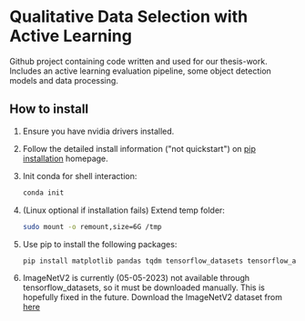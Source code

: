 # Qualitative Data Selection with Active Learning

Github project containing code written and used for our thesis-work. Includes an active learning evaluation pipeline, some object detection models and data processing.

## How to install

1. Ensure you have nvidia drivers installed.
1. Follow the detailed install information ("not quickstart") on [pip installation](https://www.tensorflow.org/install/pip) homepage.
1. Init conda for shell interaction:

    ```bash
    conda init
    ```

1. (Linux optional if installation fails) Extend temp folder:  

    ```bash
    sudo mount -o remount,size=6G /tmp
    ```

1. Use pip to install the following packages:

    ```bash
    pip install matplotlib pandas tqdm tensorflow_datasets tensorflow_addons python_dotenv
    ```

1. ImageNetV2 is currently (05-05-2023) not available through tensorflow_datasets, so it must be downloaded manually. This is hopefully fixed in the future. Download the ImageNetV2 dataset from [here](https://github.com/modestyachts/ImageNetV2)
